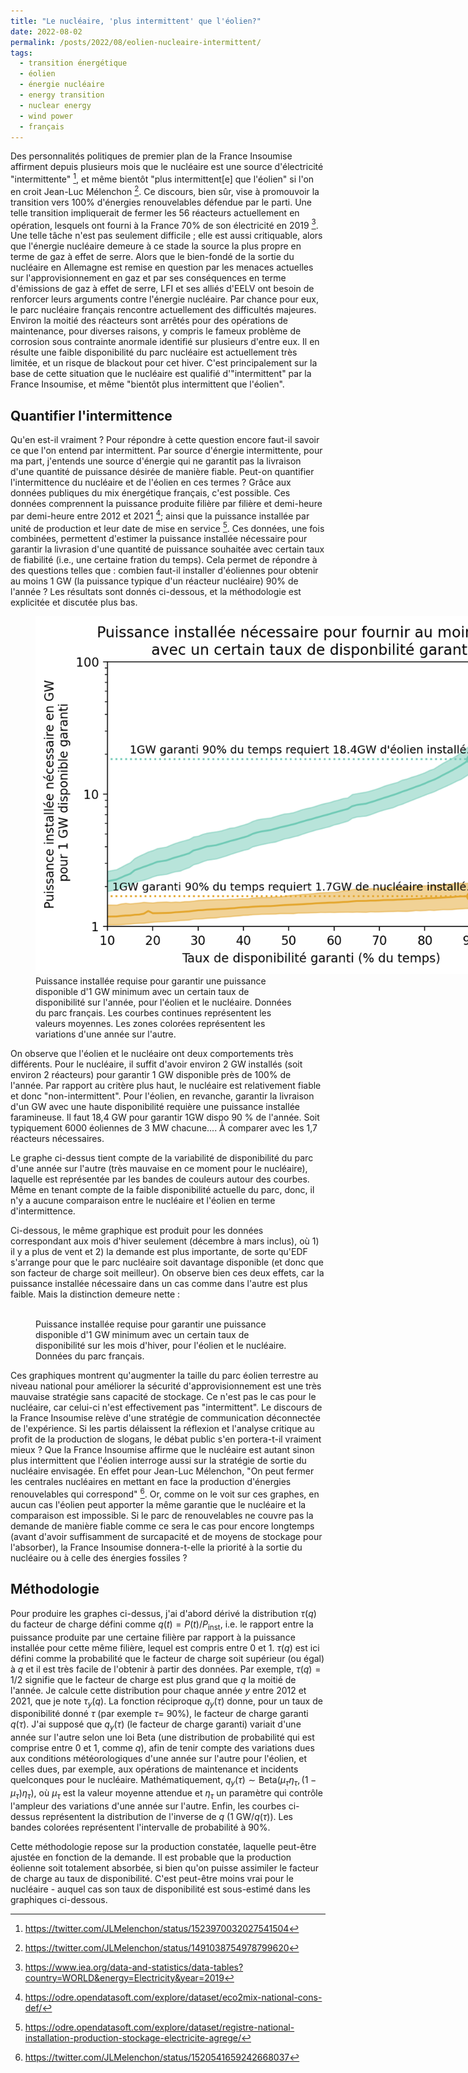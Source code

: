 ```yaml
---
title: "Le nucléaire, 'plus intermittent' que l'éolien?"
date: 2022-08-02
permalink: /posts/2022/08/eolien-nucleaire-intermittent/
tags:
  - transition énergétique
  - éolien
  - énergie nucléaire
  - energy transition
  - nuclear energy
  - wind power
  - français
---
```


Des personnalités politiques de premier plan de la France Insoumise affirment depuis plusieurs mois que le nucléaire est une source d'électricité "intermittente" [^1], et même bientôt "plus intermittent[e] que l'éolien" si l'on en croit Jean-Luc Mélenchon [^2].
Ce discours, bien sûr, vise à promouvoir la transition vers 100% d'énergies renouvelables défendue par le parti. Une telle transition impliquerait de fermer les 56 réacteurs actuellement en opération, lesquels ont fourni à la France 70% de son électricité en 2019 [^3]. Une telle tâche n'est pas seulement difficile ; elle est aussi critiquable, alors que l'énergie nucléaire demeure à ce stade la source la plus propre en terme de gaz à effet de serre.
Alors que le bien-fondé de la sortie du nucléaire en Allemagne est remise en question par les menaces actuelles sur l'approvisionnement en gaz et par ses conséquences en terme d'émissions de gaz à effet de serre, LFI et ses alliés d'EELV ont besoin de renforcer leurs arguments contre l'énergie nucléaire.
Par chance pour eux, le parc nucléaire français rencontre actuellement des difficultés majeures. Environ la moitié des réacteurs sont arrêtés pour des opérations de maintenance, pour diverses raisons, y compris le fameux problème de corrosion sous contrainte anormale identifié sur plusieurs d'entre eux. Il en résulte une faible disponibilité du parc nucléaire est actuellement très limitée, et un risque de blackout pour cet hiver.
C'est principalement sur la base de cette situation que le nucléaire est qualifié d'"intermittent" par la France Insoumise, et même "bientôt plus intermittent que l'éolien".

## Quantifier l'intermittence

Qu'en est-il vraiment ? Pour répondre à cette question encore faut-il savoir ce que l'on entend par intermittent. Par source d'énergie intermittente, pour ma part, j'entends une source d'énergie qui ne garantit pas la livraison d'une quantité de puissance désirée de manière fiable.
Peut-on quantifier l'intermittence du nucléaire et de l'éolien en ces termes ? Grâce aux données publiques du mix énergétique français, c'est possible. Ces données comprennent la puissance produite filière par filière et demi-heure par demi-heure entre 2012 et 2021 [^4]; ainsi que la puissance installée par unité de production et leur date de mise en service [^5].
Ces données, une fois combinées, permettent d'estimer la puissance installée nécessaire pour garantir la livrasion d'une quantité de puissance souhaitée avec certain taux de fiabilité (i.e., une certaine fration du temps).
Cela permet de répondre à des questions telles que : combien faut-il installer d'éoliennes pour obtenir au moins 1 GW (la puissance typique d'un réacteur nucléaire) 90% de l'année ? Les résultats sont donnés ci-dessous, et la méthodologie est explicitée et discutée plus bas.

<figure>
  <img src="/images/nuclear-wind/puissance_installee_garanti_annee.png" alt="" style="max-width: 800px"/>
  <figcaption>Puissance installée requise pour garantir une puissance disponible d'1 GW minimum avec un certain taux de disponibilité sur l'année, pour l'éolien et le nucléaire. Données du parc français. Les courbes continues représentent les valeurs moyennes. Les zones colorées représentent les variations d'une année sur l'autre.</figcaption>
</figure>

On observe que l'éolien et le nucléaire ont deux comportements très différents. Pour le nucléaire, il suffit d'avoir environ 2 GW installés (soit environ 2 réacteurs) pour garantir 1 GW disponible près de 100% de l'année. Par rapport au critère plus haut, le nucléaire est relativement fiable et donc "non-intermittent". Pour l'éolien, en revanche, garantir la livraison d'un GW avec une haute disponibilité requière une puissance installée faramineuse. Il faut 18,4 GW pour garantir 1GW dispo 90 % de l'année. Soit typiquement 6000 éoliennes de 3 MW chacune.... À comparer avec les 1,7 réacteurs nécessaires.

Le graphe ci-dessus tient compte de la variabilité de disponibilité du parc d'une année sur l'autre (très mauvaise en ce moment pour le nucléaire), laquelle est représentée par les bandes de couleurs autour des courbes. Même en tenant compte de la faible disponibilité actuelle du parc, donc, il n'y a aucune comparaison entre le nucléaire et l'éolien en terme d'intermittence.

Ci-dessous, le même graphique est produit pour les données correspondant aux mois d'hiver seulement (décembre à mars inclus), où 1) il y a plus de vent et 2) la demande est plus importante, de sorte qu'EDF s'arrange pour que le parc nucléaire soit davantage disponible (et donc que son facteur de charge soit meilleur). On observe bien ces deux effets, car la puissance installée nécessaire dans un cas comme dans l'autre est plus faible. Mais la distinction demeure nette :

<figure>
  <img src="{{site.url}}/images/nuclear-wind/puissance_installee_garanti_hiver.png" alt=""/>
  <figcaption>Puissance installée requise pour garantir une puissance disponible d'1 GW minimum avec un certain taux de disponibilité sur les mois d'hiver, pour l'éolien et le nucléaire. Données du parc français.</figcaption>
</figure>

Ces graphiques montrent qu'augmenter la taille du parc éolien terrestre au niveau national pour améliorer la sécurité d'approvisionnement est une très mauvaise stratégie sans capacité de stockage. Ce n'est pas le cas pour le nucléaire, car celui-ci n'est effectivement pas "intermittent". Le discours de la France Insoumise relève d'une stratégie de communication déconnectée de l'expérience. Si les partis délaissent la réflexion et l'analyse critique au profit de la production de slogans, le débat public s'en portera-t-il vraiment mieux ? Que la France Insoumise affirme que le nucléaire est autant sinon plus intermittent que l'éolien interroge aussi sur la stratégie de sortie du nucléaire envisagée. En effet pour Jean-Luc Mélenchon, "On peut fermer les centrales nucléaires en mettant en face la production d'énergies renouvelables qui correspond" [^6]. Or, comme on le voit sur ces graphes, en aucun cas l'éolien peut apporter la même garantie que le nucléaire et la comparaison est impossible. Si le parc de renouvelables ne couvre pas la demande de manière fiable comme ce sera le cas pour encore longtemps (avant d'avoir suffisamment de surcapacité et de moyens de stockage pour l'absorber), la France Insoumise donnera-t-elle la priorité à la sortie du nucléaire ou à celle des énergies fossiles ?

## Méthodologie

Pour produire les graphes ci-dessus, j'ai d'abord dérivé la distribution $\tau(q)$ du facteur de charge défini comme $q(t) = P(t)/P_{\text{inst}}$, i.e. le rapport entre la puissance produite par une certaine filière par rapport à la puissance installée pour cette même filière, lequel est compris entre 0 et 1. $\tau(q)$ est ici défini comme la probabilité que le facteur de charge soit supérieur (ou égal) à $q$ et il est très facile de l'obtenir à partir des données. Par exemple, $\tau(q)=1/2$ signifie que le facteur de charge est plus grand que $q$ la moitié de l'année. Je calcule cette distribution pour chaque année $y$ entre 2012 et 2021, que je note $\tau_y(q)$. La fonction réciproque $q_y(\tau)$ donne, pour un taux de disponibilité donné $\tau$ (par exemple $\tau=$ 90%), le facteur de charge garanti $q(\tau)$. J'ai supposé que $q_y(\tau)$ (le facteur de charge garanti) variait d'une année sur l'autre selon une loi Beta (une distribution de probabilité qui est comprise entre 0 et 1, comme $q$), afin de tenir compte des variations dues aux conditions météorologiques d'une année sur l'autre pour l'éolien, et celles dues, par exemple, aux opérations de maintenance et incidents quelconques pour le nucléaire. Mathématiquement, $q_y(\tau) \sim \text{Beta}(\mu_\tau \eta_\tau, (1-\mu_\tau) \eta_\tau)$, où $\mu_\tau$ est la valeur moyenne attendue et $\eta_\tau$ un paramètre qui contrôle l'ampleur des variations d'une année sur l'autre. Enfin, les courbes ci-dessus représentent la distribution de l'inverse de $q$ ($\text{1 GW}/q(\tau)$). Les bandes colorées représentent l'intervalle de probabilité à 90%.

Cette méthodologie repose sur la production constatée, laquelle peut-être ajustée en fonction de la demande. Il est probable que la production éolienne soit totalement absorbée, si bien qu'on puisse assimiler le facteur de charge au taux de disponibilité. C'est peut-être moins vrai pour le nucléaire - auquel cas son taux de disponibilité est sous-estimé dans les graphiques ci-dessous.



<!-- Believe it or not, major political figures from the most important left wing party in France ("La France Insoumise") has been claiming for the past few month that nuclear power is now an ``intermittent'' source of electricity [^1], even "more intermittent" than wind power [^2].
This discourse, of course, aims at promoting the transition to 100% reneweable energy advocated by the party. Such a transition implies the decommissionning of the 56 currently operating nuclear reactors, which accounted for 70% of the generated electricity in 2019 [^3]. Not only this is a technically difficult task, but it is also a questionable move, as nuclear energy remains at this point the cleanest in terms of greenhouse gas emissions.
Still, La France Insoumise (previously the "Parti de gauche") was able to secure its opposition to nuclear energy thanks to the weakness of its historical ally, the Communisty Party, which is more favorable to nuclear power.  
As the well-foundedness of the German nuclear phaseout is challenged by the current threats on gas supplies and its consequences in terms of greenhouse gas emissions, La France Insoumise and its Green allies need to strengthen their case against nuclear energy.
They are fortunate enough that at the same time, french nuclear power plants are undergoing major difficulties as half the reactors are shutdown for maintenance. Some of these are planned maintenance, which have been delayed by Covid. Others are due to an unexpected issue encountered in several reactors that share a similar design. The impacted reactors have been shutdown while this issue is getting investigated and fixed. The low availability of the nuclear infrastructure is such that France could be facing blackouts this winter.
As a consequence, french power futures for this winter have soared up. It is on these grounds that nuclear energy have been deemed "intermittent" by La France Insoumise. -->


[^1]: https://twitter.com/JLMelenchon/status/1523970032027541504
[^2]: https://twitter.com/JLMelenchon/status/1491038754978799620
[^3]: https://www.iea.org/data-and-statistics/data-tables?country=WORLD&energy=Electricity&year=2019
[^4]: https://odre.opendatasoft.com/explore/dataset/eco2mix-national-cons-def/
[^5]: https://odre.opendatasoft.com/explore/dataset/registre-national-installation-production-stockage-electricite-agrege/
[^6]: https://twitter.com/JLMelenchon/status/1520541659242668037